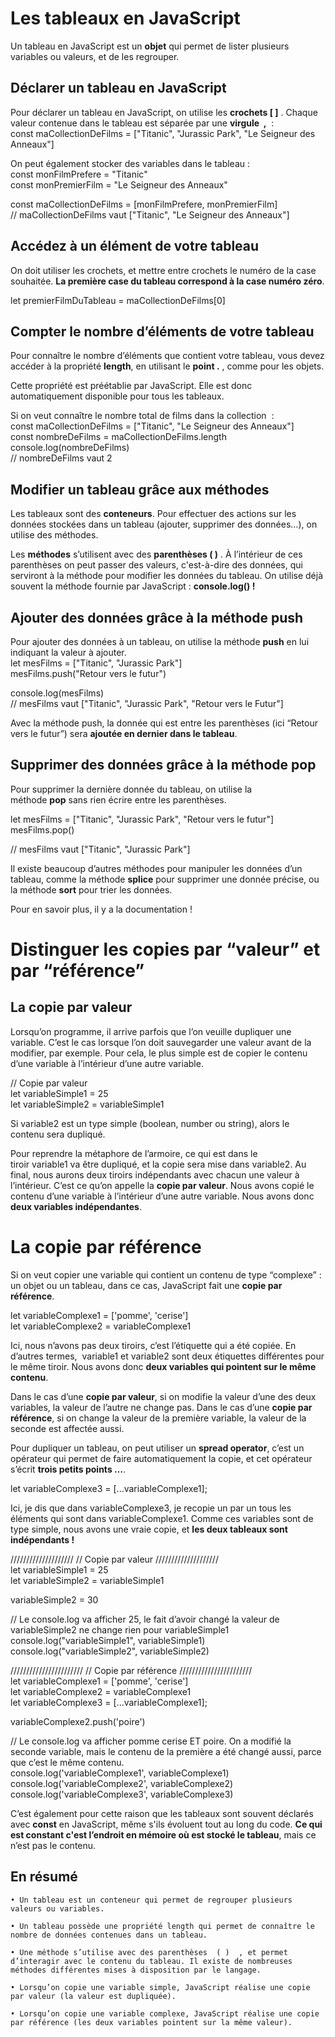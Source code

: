 # Les tableaux en JavaScript
Un tableau en JavaScript est un **objet** qui permet de lister plusieurs variables ou valeurs, et de les regrouper.

## Déclarer un tableau en JavaScript
Pour déclarer un tableau en JavaScript, on utilise les **crochets [ ]** . Chaque valeur contenue dans le tableau est séparée par une **virgule  ,**  :  
const maCollectionDeFilms = ["Titanic", "Jurassic Park", "Le Seigneur des Anneaux"]  

On peut également stocker des variables dans le tableau :  
const monFilmPrefere = "Titanic"  
const monPremierFilm = "Le Seigneur des Anneaux"  

const maCollectionDeFilms = [monFilmPrefere, monPremierFilm]  
// maCollectionDeFilms vaut ["Titanic", "Le Seigneur des Anneaux"]

## Accédez à un élément de votre tableau
On doit utiliser les crochets, et mettre entre crochets le numéro de la case souhaitée. **La première case du tableau correspond à la case numéro zéro**.

let premierFilmDuTableau = maCollectionDeFilms[0] 

## Compter le nombre d’éléments de votre tableau

Pour connaître le nombre d’éléments que contient votre tableau, vous devez accéder à la propriété **length**, en utilisant le **point .** , comme pour les objets.

Cette propriété est préétablie par JavaScript. Elle est donc automatiquement disponible pour tous les tableaux. 

Si on veut connaître le nombre total de films dans la collection  :  
const maCollectionDeFilms = ["Titanic", "Le Seigneur des Anneaux"]  
const nombreDeFilms = maCollectionDeFilms.length  
console.log(nombreDeFilms)  
// nombreDeFilms vaut 2   

## Modifier un tableau grâce aux méthodes

Les tableaux sont des **conteneurs**. Pour effectuer des actions sur les données stockées dans un tableau (ajouter, supprimer des données…), on utilise des méthodes.

Les **méthodes** s’utilisent avec des **parenthèses ( )** . À l’intérieur de ces parenthèses on peut passer des valeurs, c'est-à-dire des données, qui serviront à la méthode pour modifier les données du tableau. On utilise déjà souvent la méthode fournie par JavaScript : **console.log() !** 

## Ajouter des données grâce à la méthode push
Pour ajouter des données à un tableau, on utilise la méthode **push** en lui indiquant la valeur à ajouter.  
let mesFilms = ["Titanic", "Jurassic Park"]  
mesFilms.push("Retour vers le futur")  

console.log(mesFilms)  
// mesFilms vaut ["Titanic", "Jurassic Park", "Retour vers le Futur"]

Avec la méthode push, la donnée qui est entre les parenthèses (ici “Retour vers le futur”) sera **ajoutée en dernier dans le tableau**.

## Supprimer des données grâce à la méthode pop

Pour supprimer la dernière donnée du tableau, on utilise la méthode **pop** sans rien écrire entre les parenthèses.  

let mesFilms = ["Titanic", "Jurassic Park", "Retour vers le futur"]  
mesFilms.pop()  

// mesFilms vaut ["Titanic", "Jurassic Park"]  

Il existe beaucoup d’autres méthodes pour manipuler les données d’un tableau, comme la méthode **splice** pour supprimer une donnée précise, ou la méthode **sort** pour trier les données. 

Pour en savoir plus, il y a la documentation !

# Distinguer les copies par “valeur” et par “référence”

## La copie par valeur
Lorsqu’on programme, il arrive parfois que l’on veuille dupliquer une variable. C’est le cas lorsque l’on doit sauvegarder une valeur avant de la modifier, par exemple. Pour cela, le plus simple est de copier le contenu d’une variable à l’intérieur d’une autre variable.

// Copie par valeur  
let variableSimple1 = 25   
let variableSimple2 = variableSimple1   

Si variable2 est un type simple (boolean, number ou string), alors le contenu sera dupliqué.  

Pour reprendre la métaphore de l’armoire, ce qui est dans le tiroir variable1 va être dupliqué, et la copie sera mise dans variable2. Au final, nous aurons deux tiroirs indépendants avec chacun une valeur à l’intérieur.
C’est ce qu’on appelle la **copie par valeur**. Nous avons copié le contenu d’une variable à l’intérieur d’une autre variable. Nous avons donc **deux variables indépendantes**.

# La copie par référence

Si on veut copier une variable qui contient un contenu de type “complexe” :  un objet ou un tableau, dans ce cas, JavaScript fait une **copie par référence**.

let variableComplexe1 = ['pomme', 'cerise']  
let variableComplexe2 = variableComplexe1

Ici, nous n’avons pas deux tiroirs, c’est l’étiquette qui a été copiée. En d’autres termes,  variable1 et variable2 sont deux étiquettes différentes pour le même tiroir. Nous avons donc **deux variables qui pointent sur le même contenu**.

Dans le cas d’une **copie par valeur**, si on modifie la valeur d’une des deux variables, la valeur de l’autre ne change pas. 
Dans le cas d’une **copie par référence**, si on change la valeur de la première variable, la valeur de la seconde est affectée aussi.

Pour dupliquer un tableau, on peut utiliser un **spread operator**, c’est un opérateur qui permet de faire automatiquement la copie, et cet opérateur s’écrit **trois petits points …**.

let variableComplexe3 = [...variableComplexe1];

Ici, je dis que dans variableComplexe3, je recopie un par un tous les éléments qui sont dans variableComplexe1. Comme ces variables sont de type simple, nous avons une vraie copie, et **les deux tableaux sont indépendants !**

////////////////////
// Copie par valeur
////////////////////  
let variableSimple1 = 25  
let variableSimple2 = variableSimple1  

variableSimple2 = 30

// Le console.log va afficher 25, le fait d’avoir changé la valeur de variableSimple2 ne change rien pour variableSimple1  
console.log("variableSimple1", variableSimple1)
console.log("variableSimple2", variableSimple2)

///////////////////////
// Copie par référence
///////////////////////  
let variableComplexe1 = ['pomme', 'cerise']  
let variableComplexe2 = variableComplexe1  
let variableComplexe3 = [...variableComplexe1];

variableComplexe2.push('poire')

// Le console.log va afficher pomme cerise ET poire. On a modifié la seconde variable, mais le contenu de la première a été changé aussi, parce que c’est le même contenu.  
console.log('variableComplexe1', variableComplexe1)
console.log('variableComplexe2', variableComplexe2)
console.log('variableComplexe3', variableComplexe3)

C’est également pour cette raison que les tableaux sont souvent déclarés avec **const** en JavaScript, même s'ils évoluent tout au long du code. **Ce qui est constant c'est l’endroit en mémoire où est stocké le tableau**, mais ce n’est pas le contenu. 

## En résumé
    • Un tableau est un conteneur qui permet de regrouper plusieurs valeurs ou variables.

    • Un tableau possède une propriété length qui permet de connaître le nombre de données contenues dans un tableau.

    • Une méthode s’utilise avec des parenthèses  ( )  , et permet d’interagir avec le contenu du tableau. Il existe de nombreuses méthodes différentes mises à disposition par le langage.

    • Lorsqu’on copie une variable simple, JavaScript réalise une copie par valeur (la valeur est dupliquée).
    
    • Lorsqu’on copie une variable complexe, JavaScript réalise une copie par référence (les deux variables pointent sur la même valeur).
